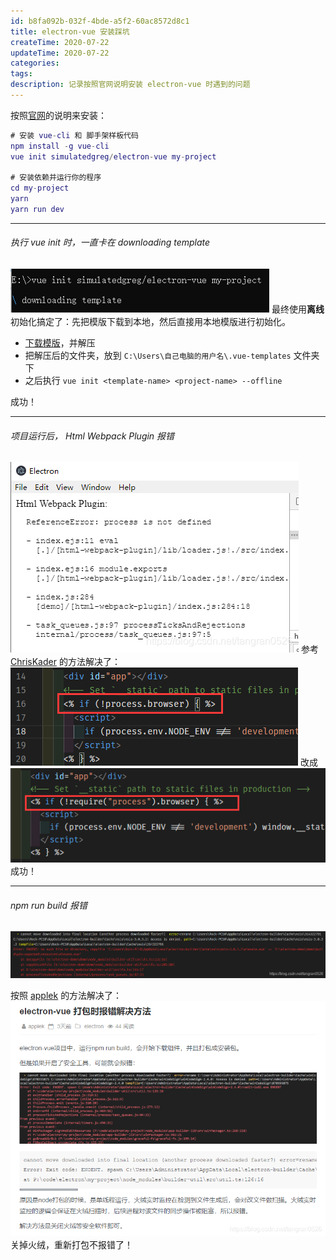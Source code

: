 ```yaml
---
id: b8fa092b-032f-4bde-a5f2-60ac8572d8c1
title: electron-vue 安装踩坑
createTime: 2020-07-22
updateTime: 2020-07-22
categories:
tags:
description: 记录按照官网说明安装 electron-vue 时遇到的问题
---
```


按照[官网](https://electron.org.cn/vue/getting_started.html#a-note-for-windows-users)的说明来安装：

```m
# 安装 vue-cli 和 脚手架样板代码
npm install -g vue-cli
vue init simulatedgreg/electron-vue my-project

# 安装依赖并运行你的程序
cd my-project
yarn
yarn run dev
```

---

###### 执行 vue init 时，一直卡在 downloading template

![在这里插入图片描述](../post-assets/16eda1f0-2ae3-48c4-bf77-2b7481c2f674.png)
最终使用**离线**初始化搞定了：先把模版下载到本地，然后直接用本地模版进行初始化。

- [下载模版](https://github.com/SimulatedGREG/electron-vue)，并解压
- 把解压后的文件夹，放到 `C:\Users\自己电脑的用户名\.vue-templates` 文件夹下
- 之后执行 `vue init <template-name> <project-name> --offline`

成功！

---

###### 项目运行后， Html Webpack Plugin 报错

![在这里插入图片描述](../post-assets/d0caa940-b8ae-4640-8a1a-458d2fc0bb63.png)
参考 [ChrisKader](https://github.com/SimulatedGREG/electron-vue/issues/871#issuecomment-564302194) 的方法解决了：
![在这里插入图片描述](../post-assets/3356315c-6d39-48c7-98f6-a5afa192d404.png)
改成
![在这里插入图片描述](../post-assets/d03988e2-cd6e-4b5b-9038-b8ea9c2b5213.png)
成功！

---

###### npm run build 报错

![在这里插入图片描述](../post-assets/bdd3d7ec-a504-4442-9b1a-3c38607caa44.png)

按照 [applek](https://music.junyuewl.com/electronvuebuilderro.html) 的方法解决了：
![在这里插入图片描述](../post-assets/ca5970ef-dc08-469b-83b1-4315bed9a974.png)
关掉火绒，重新打包不报错了！
